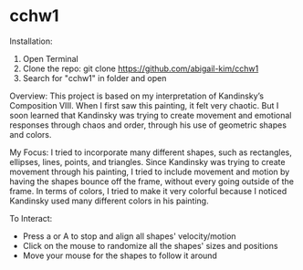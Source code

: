 # cchw1

Installation:
1. Open Terminal
2. Clone the repo: git clone https://github.com/abigail-kim/cchw1
3. Search for "cchw1" in folder and open

Overview: 
This project is based on my interpretation of Kandinsky’s Composition VIII. When I first saw this painting, it felt very chaotic. But I soon learned that Kandinsky was trying to create movement and emotional responses through chaos and order, through his use of geometric shapes and colors.

My Focus:
I tried to incorporate many different shapes, such as rectangles, ellipses, lines, points, and triangles. Since Kandinsky was trying to create movement through his painting, I tried to include movement and motion by having the shapes bounce off the frame, without every going outside of the frame. In terms of colors, I tried to make it very colorful because I noticed Kandinsky used many different colors in his painting.


To Interact:
- Press a or A to stop and align all shapes' velocity/motion
- Click on the mouse to randomize all the shapes' sizes and positions
- Move your mouse for the shapes to follow it around

